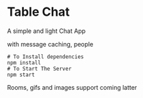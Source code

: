 # Table Chat

A simple and light Chat App

with message caching, people

```
# To Install dependencies
npm install
# To Start The Server
npm start
```

Rooms, gifs and images support coming latter
